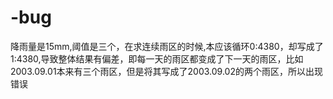 # -bug
降雨量是15mm,阈值是三个，在求连续雨区的时候,本应该循环0:4380，却写成了1:4380,导致整体结果有偏差，即每一天的雨区都变成了下一天的雨区，比如2003.09.01本来有三个雨区，但是将其写成了2003.09.02的两个雨区，所以出现错误
